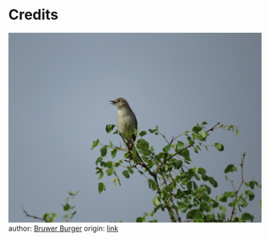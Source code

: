 # Credits

![image](./18283197110_3a5ff7d6dd_k.jpg)
author: [Bruwer Burger](https://www.flickr.com/photos/132828400@N06/)
origin: [link](https://www.flickr.com/photos/132828400@N06/18283197110)


